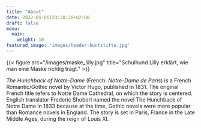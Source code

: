```yaml
---
title: "About"
date: 2022-05-06T23:20:28+02:00
draft: false
menu:
  main:
    weight: 10
featured_image: 'images/header-buntstifte.jpg'
---
```


{{< figure src="/images/maske_lilly.jpg" title="Schulhund Lilly erklärt, wie man eine Maske richtig trägt." >}}

_The Hunchback of Notre-Dame_ (French: _Notre-Dame de Paris_) is a French Romantic/Gothic novel by Victor Hugo, published in 1831. The original French title refers to Notre Dame Cathedral, on which the story is centered. English translator Frederic Shoberl named the novel The Hunchback of Notre Dame in 1833 because at the time, Gothic novels were more popular than Romance novels in England. The story is set in Paris, France in the Late Middle Ages, during the reign of Louis XI.
